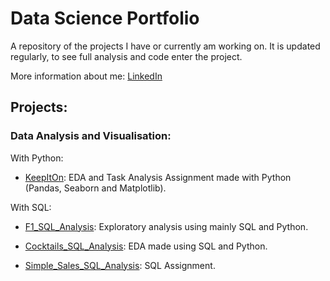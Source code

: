 # Data Science Portfolio

A repository of the projects I have or currently am working on. It is updated regularly, to see full analysis and code enter the project.

More information about me: [LinkedIn](https://www.linkedin.com/in/nicolecdressler/)

## Projects:

### Data Analysis and Visualisation:

With Python:

* [KeepItOn](https://github.com/ndressler/Data_Science_Portfolio/tree/main/KeepItOn): EDA and Task Analysis Assignment made with Python (Pandas, Seaborn and Matplotlib).

With SQL:

* [F1_SQL_Analysis](https://github.com/ndressler/Data_Science_Portfolio/tree/main/F1_SQL_Analysis): Exploratory analysis using mainly SQL and Python.

* [Cocktails_SQL_Analysis](https://github.com/ndressler/Data_Science_Portfolio/tree/main/Cocktails_SQL_Analysis): EDA made using SQL and Python.

* [Simple_Sales_SQL_Analysis](https://github.com/ndressler/Data_Science_Portfolio/tree/main/Simple_Sales_SQL_Analysis): SQL Assignment.
